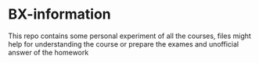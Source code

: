 # BX-information
 This repo contains some personal experiment of all the courses, files might help for understanding the course or prepare the exames and unofficial answer of the homework
